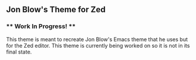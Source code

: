 ## Jon Blow's Theme for Zed

### ** Work In Progress! **

This theme is meant to recreate Jon Blow's Emacs theme that he uses but for the Zed editor. This theme is currently being worked on so it is not in its final state.
